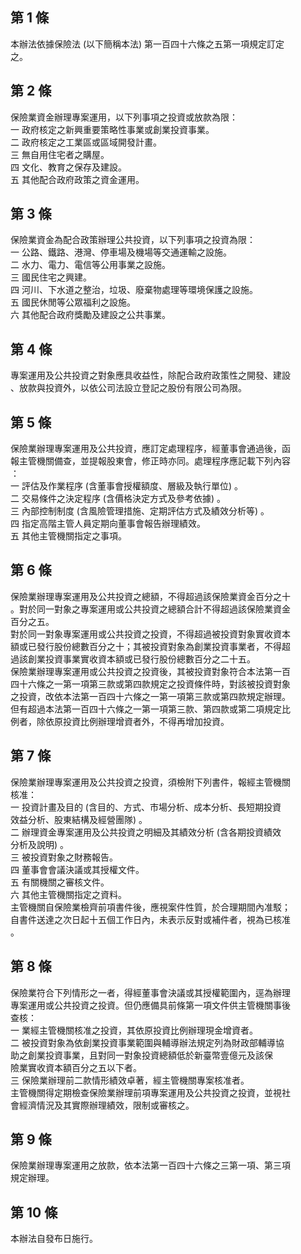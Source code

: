 第 1 條
-------
本辦法依據保險法 (以下簡稱本法) 第一百四十六條之五第一項規定訂定  
之。

第 2 條
-------
保險業資金辦理專案運用，以下列事項之投資或放款為限：  
一  政府核定之新興重要策略性事業或創業投資事業。  
二  政府核定之工業區或區域開發計畫。  
三  無自用住宅者之購屋。  
四  文化、教育之保存及建設。  
五  其他配合政府政策之資金運用。

第 3 條
-------
保險業資金為配合政策辦理公共投資，以下列事項之投資為限：  
一  公路、鐵路、港灣、停車場及機場等交通運輸之設施。  
二  水力、電力、電信等公用事業之設施。  
三  國民住宅之興建。  
四  河川、下水道之整治，垃圾、廢棄物處理等環境保護之設施。  
五  國民休閒等公眾福利之設施。  
六  其他配合政府獎勵及建設之公共事業。

第 4 條
-------
專案運用及公共投資之對象應具收益性，除配合政府政策性之開發、建設  
、放款與投資外，以依公司法設立登記之股份有限公司為限。

第 5 條
-------
保險業辦理專案運用及公共投資，應訂定處理程序，經董事會通過後，函  
報主管機關備查，並提報股東會，修正時亦同。處理程序應記載下列內容  
：  
一  評估及作業程序 (含董事會授權額度、層級及執行單位) 。  
二  交易條件之決定程序 (含價格決定方式及參考依據) 。  
三  內部控制制度 (含風險管理措施、定期評估方式及績效分析等) 。  
四  指定高階主管人員定期向董事會報告辦理績效。  
五  其他主管機關指定之事項。

第 6 條
-------
保險業辦理專案運用及公共投資之總額，不得超過該保險業資金百分之十  
。對於同一對象之專案運用或公共投資之總額合計不得超過該保險業資金  
百分之五。  
對於同一對象專案運用或公共投資之投資，不得超過被投資對象實收資本  
額或已發行股份總數百分之十；其被投資對象為創業投資事業者，不得超  
過該創業投資事業實收資本額或已發行股份總數百分之二十五。  
保險業辦理專案運用或公共投資之投資後，其被投資對象符合本法第一百  
四十六條之一第一項第三款或第四款規定之投資條件時，對該被投資對象  
之投資，改依本法第一百四十六條之一第一項第三款或第四款規定辦理。  
但有超過本法第一百四十六條之一第一項第三款、第四款或第二項規定比  
例者，除依原投資比例辦理增資者外，不得再增加投資。

第 7 條
-------
保險業辦理專案運用及公共投資之投資，須檢附下列書件，報經主管機關  
核准：  
一  投資計畫及目的 (含目的、方式、市場分析、成本分析、長短期投資  
    效益分析、股東結構及經營團隊) 。  
二  辦理資金專案運用及公共投資之明細及其績效分析 (含各期投資績效  
    分析及說明) 。  
三  被投資對象之財務報告。  
四  董事會會議決議或其授權文件。  
五  有關機關之審核文件。  
六  其他主管機關指定之資料。  
主管機關自保險業檢齊前項書件後，應視案件性質，於合理期間內准駁；  
自書件送達之次日起十五個工作日內，未表示反對或補件者，視為已核准  
。

第 8 條
-------
保險業符合下列情形之一者，得經董事會決議或其授權範圍內，逕為辦理  
專案運用或公共投資之投資。但仍應備具前條第一項文件供主管機關事後  
查核：  
一  業經主管機關核准之投資，其依原投資比例辦理現金增資者。  
二  被投資對象為依創業投資事業範圍與輔導辦法規定列為財政部輔導協  
    助之創業投資事業，且對同一對象投資總額低於新臺幣壹億元及該保  
    險業實收資本額百分之五以下者。  
三  保險業辦理前二款情形績效卓著，經主管機關專案核准者。  
主管機關得定期檢查保險業辦理前項專案運用及公共投資之投資，並視社  
會經濟情況及其實際辦理績效，限制或審核之。

第 9 條
-------
保險業辦理專案運用之放款，依本法第一百四十六條之三第一項、第三項  
規定辦理。

第 10 條
--------
本辦法自發布日施行。

